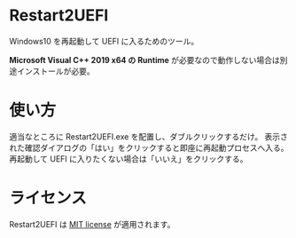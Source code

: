 Restart2UEFI
==============================

Windows10 を再起動して UEFI に入るためのツール。

**Microsoft Visual C++ 2019 x64 の Runtime** が必要なので動作しない場合は別途インストールが必要。

使い方
==============================
適当なところに Restart2UEFI.exe を配置し、ダブルクリックするだけ。
表示された確認ダイアログの「はい」をクリックすると即座に再起動プロセスへ入る。
再起動して UEFI に入りたくない場合は「いいえ」をクリックする。

ライセンス
==============================
Restart2UEFI は [MIT license](https://ja.wikipedia.org/wiki/MIT_License) が適用されます。
